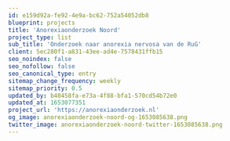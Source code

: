 ```yaml
---
id: e159d92a-fe92-4e9a-bc62-752a54052db8
blueprint: projects
title: 'Anorexiaonderzoek Noord'
project_type: list
sub_title: 'Onderzoek naar anorexia nervosa van de RuG'
client: 5ec280f1-a831-43ee-ad4e-7578431ffb15
seo_noindex: false
seo_nofollow: false
seo_canonical_type: entry
sitemap_change_frequency: weekly
sitemap_priority: 0.5
updated_by: b40458fa-e73a-4f88-bfa1-570cd54b72e0
updated_at: 1653077351
project_url: 'https://anorexiaonderzoek.nl'
og_image: anorexiaonderzoek-noord-og-1653085638.png
twitter_image: anorexiaonderzoek-noord-twitter-1653085638.png
---
```

